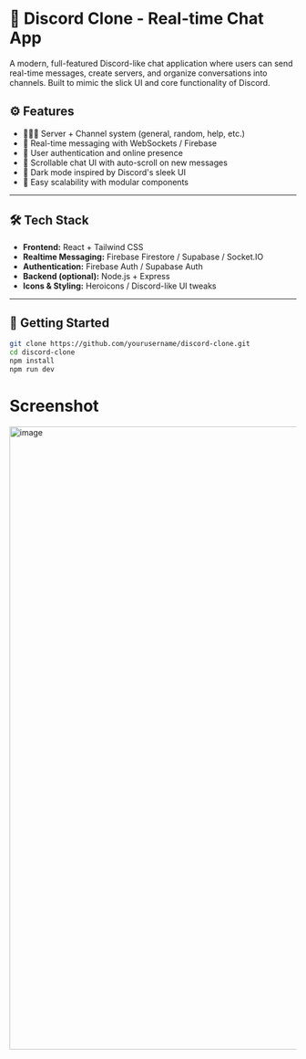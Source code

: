 # 💬 Discord Clone - Real-time Chat App

A modern, full-featured Discord-like chat application where users can send real-time messages, create servers, and organize conversations into channels. Built to mimic the slick UI and core functionality of Discord.

## ⚙️ Features

- 🧑‍🤝‍🧑 Server + Channel system (general, random, help, etc.)
- 💬 Real-time messaging with WebSockets / Firebase
- 👤 User authentication and online presence
- 📢 Scrollable chat UI with auto-scroll on new messages
- 🌙 Dark mode inspired by Discord's sleek UI
- 🧱 Easy scalability with modular components

---

## 🛠 Tech Stack

- **Frontend:** React + Tailwind CSS
- **Realtime Messaging:** Firebase Firestore / Supabase / Socket.IO
- **Authentication:** Firebase Auth / Supabase Auth
- **Backend (optional):** Node.js + Express
- **Icons & Styling:** Heroicons / Discord-like UI tweaks

---

## 🚀 Getting Started

```bash
git clone https://github.com/yourusername/discord-clone.git
cd discord-clone
npm install
npm run dev
```
# Screenshot

<img width="1919" height="1092" alt="image" src="https://github.com/user-attachments/assets/7cfb9cc1-3839-4a7f-bf17-9c62c2208d99" />

